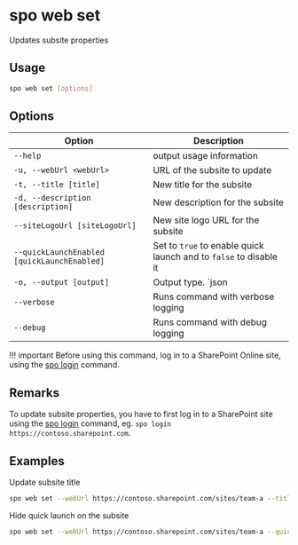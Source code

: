 # spo web set

Updates subsite properties

## Usage

```sh
spo web set [options]
```

## Options

Option|Description
------|-----------
`--help`|output usage information
`-u, --webUrl <webUrl>`|URL of the subsite to update
`-t, --title [title]`|New title for the subsite
`-d, --description [description]`|New description for the subsite
`--siteLogoUrl [siteLogoUrl]`|New site logo URL for the subsite
`--quickLaunchEnabled [quickLaunchEnabled]`|Set to `true` to enable quick launch and to `false` to disable it
`-o, --output [output]`|Output type. `json|text`. Default `text`
`--verbose`|Runs command with verbose logging
`--debug`|Runs command with debug logging

!!! important
    Before using this command, log in to a SharePoint Online site, using the [spo login](../login.md) command.

## Remarks

To update subsite properties, you have to first log in to a SharePoint site using the [spo login](../login.md) command, eg. `spo login https://contoso.sharepoint.com`.

## Examples

Update subsite title

```sh
spo web set --webUrl https://contoso.sharepoint.com/sites/team-a --title Team-a
```

Hide quick launch on the subsite

```sh
spo web set --webUrl https://contoso.sharepoint.com/sites/team-a --quickLaunchEnabled false
```